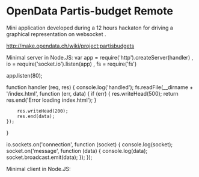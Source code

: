 OpenData Partis-budget Remote
============================

Mini application developed during a 12 hours hackaton for driving a graphical representation on websocket .

http://make.opendata.ch/wiki/project:partisbudgets


Minimal server in Node.JS:
var app = require('http').createServer(handler)
  , io = require('socket.io').listen(app)
  , fs = require('fs')

app.listen(80);

function handler (req, res) {
  	console.log('handled');
  	fs.readFile(__dirname + '/index.html',
  	function (err, data) {
    	if (err) {
      	res.writeHead(500);
      	return res.end('Error loading index.html');
    	}

    	res.writeHead(200);
    	res.end(data);
  	});
}

io.sockets.on('connection', function (socket) {
	console.log(socket);
  	socket.on('message', function (data) {
    	console.log(data);
    	socket.broadcast.emit(data);
  	});
});


Minimal client in Node.JS:
<script src="/socket.io/socket.io.js"></script>
<script>
  	var socket = io.connect('http://localhost');

	socket.on('connect', function () {
		socket.send('hi');

    	socket.on('message', function (msg) {
    		console.log(msg);
    	});
  	});
</script>
